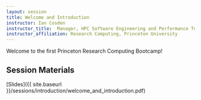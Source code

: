 ```yaml
---
layout: session
title: Welcome and Introduction
instructor: Ian Cosden
instructor_title:  Manager, HPC Software Engineering and Performance Tuning
instructor_affiliation: Research Computing, Princeton University
---
```



Welcome to the first Princeton Research Computing Bootcamp!  

## Session Materials ##

[Slides]({{ site.baseurl }}/sessions/introduction/welcome_and_introduction.pdf)
